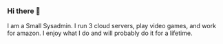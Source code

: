 ### Hi there 👋

I am a Small Sysadmin. I run 3 cloud servers, play video games, and work for amazon. I enjoy what I do and will probably do it for a lifetime.

